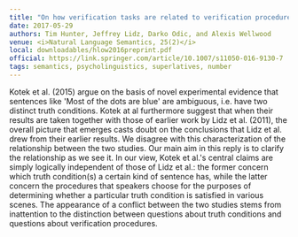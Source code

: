```yaml
---
title: "On how verification tasks are related to verification procedures: A reply to Kotek et al."
date: 2017-05-29
authors: Tim Hunter, Jeffrey Lidz, Darko Odic, and Alexis Wellwood
venue: <i>Natural Language Semantics, 25(2)</i>
local: downloadables/hlow2016preprint.pdf
official: https://link.springer.com/article/10.1007/s11050-016-9130-7
tags: semantics, psycholinguistics, superlatives, number
---
```



Kotek et al. (2015) argue on the basis of novel experimental evidence that sentences like 'Most of the dots are blue' are ambiguous, i.e. have two distinct truth conditions. Kotek at al furthermore suggest that when their results are taken together with those of earlier work by Lidz et al. (2011), the overall picture that emerges casts doubt on the conclusions that Lidz et al. drew from their earlier results. We disagree with this characterization of the relationship between the two studies. Our main aim in this reply is to clarify the relationship as we see it. In our view, Kotek et al.'s central claims are simply logically independent of those of Lidz et al.: the former concern which truth condition(s) a certain kind of sentence has, while the latter concern the procedures that speakers choose for the purposes of determining whether a particular truth condition is satisfied in various scenes. The appearance of a conflict between the two studies stems from inattention to the distinction between questions about truth conditions and questions about verification procedures.